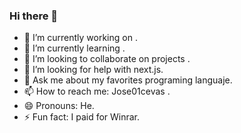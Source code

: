 ### Hi there 👋

- 🔭 I’m currently working on .
- 🌱 I’m currently learning .
- 👯 I’m looking to collaborate on projects .
- 🤔 I’m looking for help with next.js.
- 💬 Ask me about my favorites programing languaje.
- 📫 How to reach me: Jose01cevas .
- 😄 Pronouns: He.
- ⚡ Fun fact: I paid for Winrar.